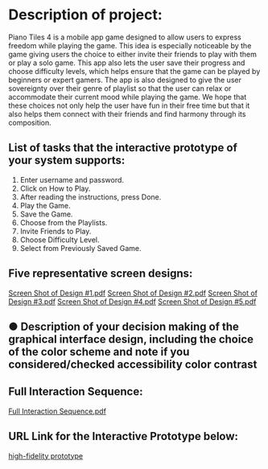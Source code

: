# Description of project:

Piano Tiles 4 is a mobile app game designed to allow users to express freedom while playing the game. This idea is especially noticeable by the game giving users the choice to either invite their friends to play with them or play a solo game. This app also lets the user save their progress and choose difficulty levels, which helps ensure that the game can be played by beginners or expert gamers. The app is also designed to give the user sovereignty over their genre of playlist so that the user can relax or accommodate their current mood while playing the game. We hope that these choices not only help the user have fun in their free time but that it also helps them connect with their friends and find harmony through its composition. 

## List of tasks that the interactive prototype of your system supports:

1. Enter username and password.
2. Click on How to Play.
3. After reading the instructions, press Done.
4. Play the Game.
5. Save the Game.
6. Choose from the Playlists.
7. Invite Friends to Play.
8. Choose Difficulty Level.
9. Select from Previously Saved Game.

## Five representative screen designs:

[Screen Shot of Design #1.pdf](https://github.com/pandeynadia/nadia/files/4273801/Screen.Shot.of.Design.1.pdf)
[Screen Shot of Design #2.pdf](https://github.com/pandeynadia/nadia/files/4273802/Screen.Shot.of.Design.2.pdf)
[Screen Shot of Design #3.pdf](https://github.com/pandeynadia/nadia/files/4273803/Screen.Shot.of.Design.3.pdf)
[Screen Shot of Design #4.pdf](https://github.com/pandeynadia/nadia/files/4273804/Screen.Shot.of.Design.4.pdf)
[Screen Shot of Design #5.pdf](https://github.com/pandeynadia/nadia/files/4273805/Screen.Shot.of.Design.5.pdf)

## ●	Description of your decision making of the graphical interface design, including the choice of the color scheme and note if you considered/checked accessibility color contrast


## Full Interaction Sequence:

[Full Interaction Sequence.pdf](https://github.com/pandeynadia/nadia/files/4273851/Full.Interaction.Sequence.pdf)

## URL Link for the Interactive Prototype below:

[high-fidelity prototype](https://projects.invisionapp.com/prototype/ck79ncabu007awo01xud02os2/play)


